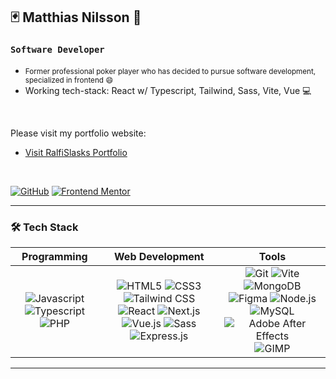 <div align="left">

## 🃏 Matthias Nilsson 🎲


### `Software Developer`

* <small> Former professional poker player who has decided to pursue software development, specialized in frontend :smile: </small>
* Working tech-stack: React w/ Typescript, Tailwind, Sass, Vite, Vue 💻

<br>

Please visit my portfolio website:

- [Visit RalfiSlasks Portfolio](https://ralfislask-portfolio-i3rvj.ondigitalocean.app/)

<br>

[![GitHub](https://img.shields.io/badge/-GitHub-black?style=flat-square&logo=github&link=https://github.com/Ralfislask)](https://github.com/Ralfislask)
[![Frontend Mentor](https://img.shields.io/badge/-Frontend%20Mentor-orange?style=flat-square&logo=frontendmentor&link=https://www.frontendmentor.io/profile/RalfiSlask)](https://www.frontendmentor.io/profile/RalfiSlask)



</div>

---

### 🛠️ **Tech Stack**

| Programming | Web Development | Tools |
| :---: | :---: | :---: |
| ![Javascript](https://img.shields.io/badge/-Javascript-yellow?style=flat-square&logo=javascript) ![Typescript](https://img.shields.io/badge/-Typescript-007ACC?style=flat-square&logo=typescript) ![PHP](https://img.shields.io/badge/-PHP-777BB4?style=flat-square&logo=php&logoColor=white) | ![HTML5](https://img.shields.io/badge/-HTML5-E34F26?style=flat-square&logo=html5&logoColor=white) ![CSS3](https://img.shields.io/badge/-CSS3-1572B6?style=flat-square&logo=css3) ![Tailwind CSS](https://img.shields.io/badge/-TailwindCSS-38B2AC?style=flat-square&logo=tailwind-css) ![React](https://img.shields.io/badge/-React-20232A?style=flat-square&logo=react) ![Next.js](https://img.shields.io/badge/-Next.js-000000?style=flat-square&logo=nextdotjs&logoColor=white) ![Vue.js](https://img.shields.io/badge/-Vue.js-4FC08D?style=flat-square&logo=vue.js&logoColor=white) ![Sass](https://img.shields.io/badge/-Sass-CC6699?style=flat-square&logo=sass&logoColor=white) ![Express.js](https://img.shields.io/badge/-Express.js-000000?style=flat-square&logo=express) |![Git](https://img.shields.io/badge/-Git-black?style=flat-square&logo=git)  ![Vite](https://img.shields.io/badge/-Vite-646CFF?style=flat-square&logo=vite) ![MongoDB](https://img.shields.io/badge/-MongoDB-47A248?style=flat-square&logo=mongodb&logoColor=white) ![Figma](https://img.shields.io/badge/-Figma-F24E1E?style=flat-square&logo=figma) ![Node.js](https://img.shields.io/badge/-Node.js-339933?style=flat-square&logo=node.js&logoColor=white) ![MySQL](https://img.shields.io/badge/-MySQL-4479A1?style=flat-square&logo=mysql&logoColor=white) ![Adobe After Effects](https://img.shields.io/badge/-Adobe%20After%20Effects-9999FF?style=flat-square&logo=adobe-after-effects) ![GIMP](https://img.shields.io/badge/-GIMP-5C5543?style=flat-square&logo=gimp&logoColor=white) |



---

